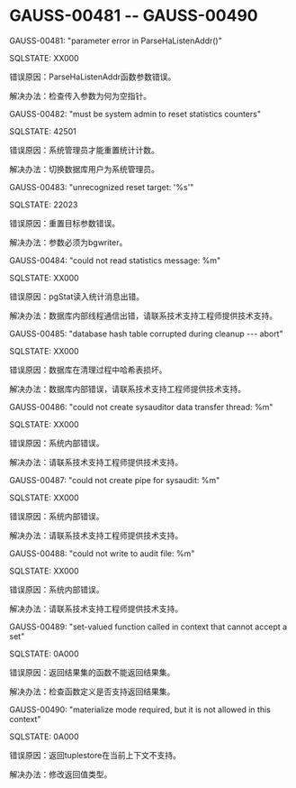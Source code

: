 # GAUSS-00481 -- GAUSS-00490

GAUSS-00481: "parameter error in ParseHaListenAddr\(\)"

SQLSTATE: XX000

错误原因：ParseHaListenAddr函数参数错误。

解决办法：检查传入参数为何为空指针。

GAUSS-00482: "must be system admin to reset statistics counters"

SQLSTATE: 42501

错误原因：系统管理员才能重置统计计数。

解决办法：切换数据库用户为系统管理员。

GAUSS-00483: "unrecognized reset target: '%s'"

SQLSTATE: 22023

错误原因：重置目标参数错误。

解决办法：参数必须为bgwriter。

GAUSS-00484: "could not read statistics message: %m"

SQLSTATE: XX000

错误原因：pgStat读入统计消息出错。

解决办法：数据库内部线程通信出错，请联系技术支持工程师提供技术支持。

GAUSS-00485: "database hash table corrupted during cleanup --- abort"

SQLSTATE: XX000

错误原因：数据库在清理过程中哈希表损坏。

解决办法：数据库内部错误，请联系技术支持工程师提供技术支持。

GAUSS-00486: "could not create sysauditor data transfer thread: %m"

SQLSTATE: XX000

错误原因：系统内部错误。

解决办法：请联系技术支持工程师提供技术支持。

GAUSS-00487: "could not create pipe for sysaudit: %m"

SQLSTATE: XX000

错误原因：系统内部错误。

解决办法：请联系技术支持工程师提供技术支持。

GAUSS-00488: "could not write to audit file: %m"

SQLSTATE: XX000

错误原因：系统内部错误。

解决办法：请联系技术支持工程师提供技术支持。

GAUSS-00489: "set-valued function called in context that cannot accept a set"

SQLSTATE: 0A000

错误原因：返回结果集的函数不能返回结果集。

解决办法：检查函数定义是否支持返回结果集。

GAUSS-00490: "materialize mode required, but it is not allowed in this context"

SQLSTATE: 0A000

错误原因：返回tuplestore在当前上下文不支持。

解决办法：修改返回值类型。

